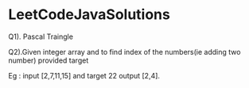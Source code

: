 # LeetCodeJavaSolutions

 Q1). Pascal Traingle

 Q2).Given integer array and to find index of the numbers(ie adding two number) provided target

Eg : input [2,7,11,15] and target 22
     output [2,4].


